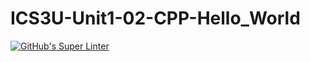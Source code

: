 # ICS3U-Unit1-02-CPP-Hello_World

[![GitHub's Super Linter](https://github.com/Igor-Zhelezniak-1/ICS3U-Unit1-02-CPP-Hello_World/workflows/GitHub's%20Super%20Linter/badge.svg)](https://github.com/Igor-Zhelezniak-1/ICS3U-Unit1-02-CPP-Hello_World/actions)
